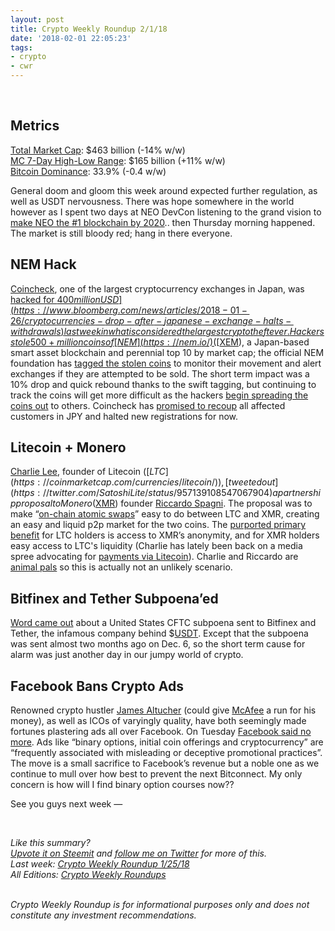 ```yaml
---
layout: post
title: Crypto Weekly Roundup 2/1/18
date: '2018-02-01 22:05:23'
tags:
- crypto
- cwr
---
```


<br />

## Metrics
[Total Market Cap](https://coinmarketcap.com/charts/): $463 billion (-14% w/w)<br />
[MC 7-Day High-Low Range](https://coinmarketcap.com/charts/): $165 billion (+11% w/w)<br />
[Bitcoin Dominance](https://coinmarketcap.com/charts/#dominance-percentage): 33.9% (-0.4 w/w)

General doom and gloom this week around expected further regulation, as well as USDT nervousness. There was hope somewhere in the world however as I spent two days at NEO DevCon listening to the grand vision to [make NEO the #1 blockchain by 2020](https://twitter.com/caterina_zhang/status/958398778498674688).. then Thursday morning happened. The market is still bloody red; hang in there everyone.

## NEM Hack
[Coincheck](https://coincheck.com/), one of the largest cryptocurrency exchanges in Japan, was [hacked for $400 million USD](https://www.bloomberg.com/news/articles/2018-01-26/cryptocurrencies-drop-after-japanese-exchange-halts-withdrawals) last week in what is considered the largest crypto theft ever. Hackers stole 500+ million coins of [NEM](https://nem.io/) ([$XEM](https://coinmarketcap.com/currencies/nem/)), a Japan-based smart asset blockchain and perennial top 10 by market cap; the official NEM foundation has [tagged the stolen coins](https://blog.nem.io/nem-protocol-tracks-funds-stolen-from-coincheck-exchange/) to monitor their movement and alert exchanges if they are attempted to be sold. The short term impact was a 10% drop and quick rebound thanks to the swift tagging, but continuing to track the coins will get more difficult as the hackers [begin spreading the coins out](https://asia.nikkei.com/Markets/Currencies/Coincheck-hackers-move-cryptocurrency-to-stymie-recovery) to others. Coincheck has [promised to recoup](http://corporate.coincheck.com/2018/01/28/30.html) all affected customers in JPY and halted new registrations for now.

## Litecoin + Monero
[Charlie Lee](https://twitter.com/SatoshiLite), founder of Litecoin ($[LTC](https://coinmarketcap.com/currencies/litecoin/)), [tweeted out](https://twitter.com/SatoshiLite/status/957139108547067904) a partnership proposal to Monero ($[XMR](https://coinmarketcap.com/currencies/monero/)) founder [Riccardo Spagni](https://twitter.com/fluffypony). The proposal was to make “[on-chain atomic swaps](https://themerkle.com/what-is-an-atomic-swap/)” easy to do between LTC and XMR, creating an easy and liquid p2p market for the two coins. The [purported primary benefit](https://twitter.com/SatoshiLite/status/957139266752020480) for LTC holders is access to XMR’s anonymity, and for XMR holders easy access to LTC's liquidity (Charlie has lately been back on a media spree advocating for [payments via Litecoin](https://twitter.com/SatoshiLite/status/959143299050127360)). Charlie and Riccardo are [animal pals](https://twitter.com/magicalcrypto) so this is actually not an unlikely scenario.

## Bitfinex and Tether Subpoena’ed
[Word came out](https://www.bloomberg.com/news/articles/2018-01-30/crypto-exchange-bitfinex-tether-said-to-get-subpoenaed-by-cftc) about a United States CFTC subpoena sent to Bitfinex and Tether, the infamous company behind $[USDT](https://coinmarketcap.com/currencies/tether/). Except that the subpoena was sent almost two months ago on Dec. 6, so the short term cause for alarm was just another day in our jumpy world of crypto.

## Facebook Bans Crypto Ads
Renowned crypto hustler [James Altucher](https://twitter.com/jaltucher) (could give [McAfee](https://twitter.com/officialmcafee) a run for his money), as well as ICOs of varyingly quality, have both seemingly made fortunes plastering ads all over Facebook. On Tuesday [Facebook said no more](https://www.facebook.com/business/news/new-ads-policy-improving-integrity-and-security-of-financial-product-and-services-ads). Ads like “binary options, initial coin offerings and cryptocurrency” are “frequently associated with misleading or deceptive promotional practices”. The move is a small sacrifice to Facebook’s revenue but a noble one as we continue to mull over how best to prevent the next Bitconnect. My only concern is how will I find binary option courses now??

See you guys next week —

<br />

*Like this summary?<br /> [Upvote it on Steemit](https://steemit.com/cryptocurrency/@aeto/aeto-s-crypto-weekly-roundup-2-1-18) and [follow me on Twitter](https://twitter.com/tonyin) for more of this.*<br />*Last week: [Crypto Weekly Roundup 1/25/18](https://tonyy.in/crypto-weekly-roundup-1-25-18/)*<br />*All Editions: [Crypto Weekly Roundups](https://tonyy.in/tag/cwr/)*

<br />*Crypto Weekly Roundup is for informational purposes only and does not constitute any investment recommendations.*
